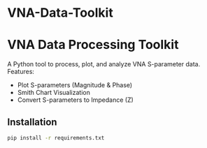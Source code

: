 # VNA-Data-Toolkit
# VNA Data Processing Toolkit
A Python tool to process, plot, and analyze VNA S-parameter data.  
Features:
- Plot S-parameters (Magnitude & Phase)
- Smith Chart Visualization
- Convert S-parameters to Impedance (Z)

## Installation
```bash
pip install -r requirements.txt
